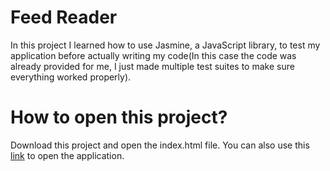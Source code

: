 # Feed Reader

In this project I learned how to use Jasmine, a JavaScript library, to test my application before actually writing my code(In this case the code was already provided for me, I just made multiple test suites to make sure everything worked properly).

# How to open this project?

Download this project and open the index.html file. You can also use this [link](https://enightengale.github.io/feed_reader/) to open the application.

